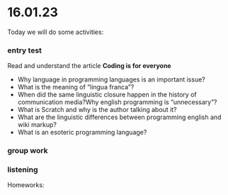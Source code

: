 # 16.01.23

Today we will do some activities:

### entry test

Read and understand the article **Coding is for everyone**

* Why language in programming languages is an important issue?
* What is the meaning of “lingua franca”?
* When did the same linguistic closure happen in the history of communication media?Why english programming is “unnecessary”?
* What is Scratch and why is the author talking about it?
* What are the linguistic differences between programming english and wiki markup?
* What is an esoteric programming language?

### group work

### listening

Homeworks:
